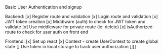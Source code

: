 Basic User Authentication and signup

Backend:
[x] Register route and validation
[x] Login route and validation
[x] JWT token creation
[x] Middlware (auth) to check for JWT token and validate
[x] Use middleware for private route (ie: delete)
[x] isAuthorized route to check for user auth on front end

Frontend:
[x] Set up react
[x] Context - create UserContext to create global state
[] Use token in local storage to track user authorization
[][]
